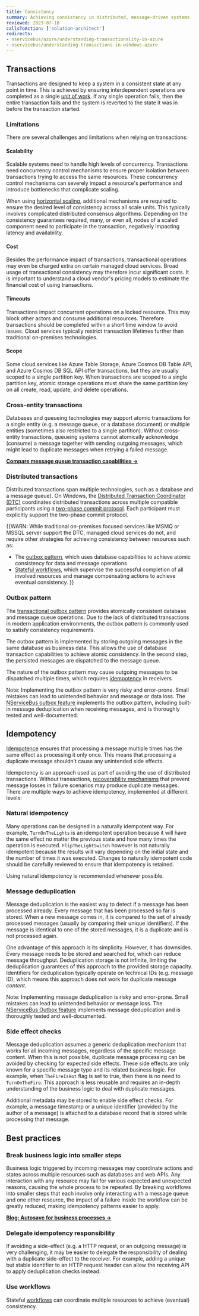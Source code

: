 ```yaml
---
title: Consistency
summary: Achieving consistency in distributed, message-driven systems
reviewed: 2023-07-18
callsToAction: ['solution-architect']
redirects:
- nservicebus/azure/understanding-transactionality-in-azure
- nservicebus/understanding-transactions-in-windows-azure
---
```


## Transactions

Transactions are designed to keep a system in a consistent state at any point in time. This is achieved by ensuring interdependent operations are completed as a single [unit of work](https://en.wikipedia.org/wiki/Unit_of_work). If any single operation fails, then the entire transaction fails and the system is reverted to the state it was in before the transaction started.

### Limitations

There are several challenges and limitations when relying on transactions:

#### Scalability

Scalable systems need to handle high levels of concurrency. Transactions need concurrency control mechanisms to ensure proper isolation between transactions trying to access the same resources. These concurrency control mechanisms can severely impact a resource's performance and introduce bottlenecks that complicate scaling.

When using [horizontal scaling](https://learn.microsoft.com/en-us/azure/well-architected/scalability/design-scale#understand-horizontal-and-vertical-scaling), additional mechanisms are required to ensure the desired level of consistency across all scale units. This typically involves complicated distributed consensus algorithms. Depending on the consistency guarantees required, many, or even all, nodes of a scaled component need to participate in the transaction, negatively impacting latency and availability.

#### Cost

Besides the performance impact of transactions, transactional operations may even be charged extra on certain managed cloud services. Broad usage of transactional consistency may therefore incur significant costs. It is important to understand a cloud vendor's pricing models to estimate the financial cost of using transactions.

#### Timeouts

Transactions impact concurrent operations on a locked resource. This may block other actors and consume additional resources. Therefore transactions should be completed within a short time window to avoid issues. Cloud services typically restrict transaction lifetimes further than traditional on-premises technologies.

#### Scope

Some cloud services like Azure Table Storage, Azure Cosmos DB Table API, and Azure Cosmos DB SQL API offer transactions, but they are usually scoped to a single partition key. When transactions are scoped to a single partition key, atomic storage operations must share the same partition key on all create, read, update, and delete operations.

### Cross-entity transactions

Databases and queueing technologies may support atomic transactions for a single entity (e.g. a message queue, or a database document) or multiple entities (sometimes also restricted to a single partition). Without cross-entity transactions, queueing systems cannot atomically acknowledge (consume) a message together with sending outgoing messages, which might lead to duplicate messages when retrying a failed message.

[**Compare message queue transaction capabilities →**](/transports/transactions.md)

### Distributed transactions

Distributed transactions span multiple technologies, such as a database and a message queue). On Windows, the [Distributed Transaction Coordinator (DTC)](https://en.wikipedia.org/wiki/Microsoft_Distributed_Transaction_Coordinator) coordinates distributed transactions across multiple compatible participants using a [two-phase commit protocol](https://en.wikipedia.org/wiki/Two-phase_commit_protocol). Each participant must explicitly support the two-phase commit protocol.

{{WARN:
While traditional on-premises focused services like MSMQ or MSSQL server support the DTC, managed cloud services do not, and require other strategies for achieving consistency between resources such as:

* The [outbox pattern](#transactions-outbox-pattern), which uses database capabilities to achieve atomic consistency for data and message operations
* [Stateful workflows](workflows.md), which supervise the successful completion of all involved resources and manage compensating actions to achieve eventual consistency.
}}

### Outbox pattern

The [transactional outbox pattern](https://microservices.io/patterns/data/transactional-outbox.html) provides atomically consistent database and message queue operations. Due to the lack of distributed transactions in modern application environments, the outbox pattern is commonly used to satisfy consistency requirements.

The outbox pattern is implemented by storing outgoing messages in the same database as business data. This allows the use of database transaction capabilities to achieve atomic consistency. In the second step, the persisted messages are dispatched to the message queue.

The nature of the outbox pattern may cause outgoing messages to be dispatched multiple times, which requires [idempotency](#idempotency) in receivers.

Note: Implementing the outbox pattern is very risky and error-prone. Small mistakes can lead to unintended behavior and message or data loss. The [NServiceBus outbox feature](/nservicebus/outbox/) implements the outbox pattern, including built-in message deduplication when receiving messages, and is thoroughly tested and well-documented.

## Idempotency

[Idempotence](https://en.wikipedia.org/wiki/Idempotence) ensures that processing a message multiple times has the same effect as processing it only once. This means that processing a duplicate message shouldn’t cause any unintended side effects.

Idempotency is an approach used as part of avoiding the use of distributed transactions. Without transactions, [recoverability mechanisms](/architecture/recoverability.md) that prevent message losses in failure scenarios may produce duplicate messages. There are multiple ways to achieve idempotency, implemented at different levels:

### Natural idempotency

Many operations can be designed in a naturally idempotent way. For example, `TurnOnTheLights` is an idempotent operation because it will have the same effect no matter the previous state and how many times the operation is executed. `FlipTheLightSwitch` however is not naturally idempotent because the results will vary depending on the initial state and the number of times it was executed. Changes to naturally idempotent code should be carefully reviewed to ensure that idempotency is retained.

Using natural idempotency is recommended whenever possible.

### Message deduplication

Message deduplication is the easiest way to detect if a message has been processed already. Every message that has been processed so far is stored. When a new message comes in, it is compared to the set of already processed messages (usually by comparing their unique identifiers). If the message is identical to one of the stored messages, it is a duplicate and is not processed again.

One advantage of this approach is its simplicity. However, it has downsides. Every message needs to be stored and searched for, which can reduce message throughput. Deduplication storage is not infinite, limiting the deduplication guarantees of this approach to the provided storage capacity. Identifiers for deduplication typically operate on technical IDs (e.g. message ID), which means this approach does not work for duplicate message _content_.

Note: Implementing message deduplication is risky and error-prone. Small mistakes can lead to unintended behavior or message loss. The [NServiceBus Outbox feature](/nservicebus/outbox/) implements message deduplication and is thoroughly tested and well-documented.

### Side effect checks

Message deduplication assumes a generic deduplication mechanism that works for all incoming messages, regardless of the specific message content. When this is not possible, duplicate message processing can be avoided by checking for expected side effects. These side effects are only known for a specific message type and its related business logic. For example, when `TheFireIsHot` flag is set to true, then there is no need to `TurnOnTheFire`. This approach is less reusable and requires an in-depth understanding of the business logic to deal with duplicate messages.

Additional metadata may be stored to enable side effect checks. For example, a message timestamp or a unique identifier (provided by the author of a message) is attached to a database record that is stored while processing that message.

## Best practices

### Break business logic into smaller steps

Business logic triggered by incoming messages may coordinate actions and states across multiple resources such as databases and web APIs. Any interaction with any resource may fail for various expected and unexpected reasons, causing the whole process to be repeated. By breaking workflows into smaller steps that each involve only interacting with a message queue and one other resource, the impact of a failure inside the workflow can be greatly reduced, making idempotency patterns easier to apply.

[**Blog: Autosave for business processes →**](https://particular.net/blog/autosave-for-your-business)

### Delegate idempotency responsibility

If avoiding a side-effect (e.g. a HTTP request, or an outgoing message) is very challenging, it may be easier to delegate the responsibility of dealing with a duplicate side-effect to the receiver. For example, adding a unique but stable identifier to an HTTP request header can allow the receiving API to apply deduplication checks instead.

### Use workflows

Stateful [workflows](workflows.md) can coordinate multiple resources to achieve (eventual) consistency.
